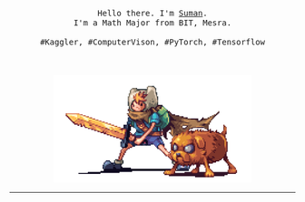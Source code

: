 <p align="center">
  <br>
  <br>
  <br>
  <samp>Hello there. I'm <a href="https://www.kaggle.com/sumansahoo16">Suman</a>.<br> I'm a Math Major from BIT, Mesra.<br><br>#Kaggler, #ComputerVison, #PyTorch, #Tensorflow</samp>
  <br>
  <br>
  <br>
  <br>
  <img src="https://github.com/sumansahoo16/sumansahoo16/blob/main/preview.gif" width="350" />
</p>

------------
